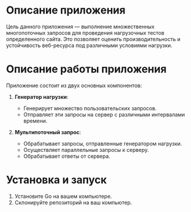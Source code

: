 # Описание приложения

Цель данного приложения — выполнение множественных многопоточных запросов для проведения нагрузочных тестов определенного сайта. Это позволяет оценить производительность и устойчивость веб-ресурса под различными условиями нагрузки.

# Описание работы приложения

Приложение состоит из двух основных компонентов:

1. **Генератор нагрузки**:
   - Генерирует множество пользовательских запросов.
   - Отправляет эти запросы на сервер с различными интервалами времени.

2. **Мультипоточный запрос**:
   - Обрабатывает запросы, отправленные генератором нагрузки.
   - Осуществляет параллельные запросы к серверу.
   - Обрабатывает ответы от сервера.

# Установка и запуск

1. Установите Go на вашем компьютере.
2. Склонируйте репозиторий на ваш компьютер.
    
